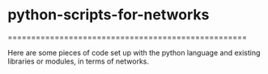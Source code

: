 # python-scripts-for-networks

===================================================

Here are some pieces of code set up with the python language and existing libraries or modules, in terms of networks.
